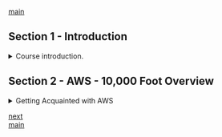 <!--
// cSpell:ignore
 -->

[main](README.md)

## Section 1 - Introduction

<details>
<summary>
Course introduction.
</summary>

### Exam Blueprint

what do we need to know to pass the exam (2020 version)

- 130 minutes
- 60 question
- grades are between 100-1000, passing score is 720.
- qualification is valid for 2 years
- questions are scenario based - they aren't supposed to be tricky or memorization based.

we can look up the details in the Amazon website. it costs money. we need a certification account, we can then book an exam, get training, see the previous scores, etc.

### Why Should I learn AWS?

why learn and get certified in AWS?

(Ryan telling his own story), describing **A Cloud Guru** and **Linux Academy**.

aws Consulting partner qualification has tiers, select,advanced, premiers, in order to reach a certain tier, employees of the company need aws certifications, such as _practitioner_,_Associate_ and _professional_ and other specialized certificates.

each Tier of certifications has different certification

- Practitioner Tier
  - Certified Cloud Practitioner
- Associate Tier
  - Certified Solutions Architect Associate
  - Certified Developer Associate
  - Certified Sysops Administrator Associate
- Professional Tier
  - Certified Solutions Architect Professional
  - Certified Devops Professional
- Specialty Tier
  - Advance Networking
  - Database
  - Data Analysis
  - Machine Learning
  - Security
  - Alexa Skill BUilder

Ryan says some are easier than others, but it depends on the person. the aws platform grows each year.

</details>

## Section 2 - AWS - 10,000 Foot Overview

<details>
<summary>
Getting Acquainted with AWS
</summary>

### The History Of AWS

> "Invention requires two things:
>
> 1. The ability to try a lot of experiments
> 2. Not having to live wit the collateral damage of failed experiments"\
>    ~ (Andy Jassy, ceo of AWS)

aws started with SQS, and first marketed to developer and small companies, as it was easier to provision resources from amazon rather than buy them upfront.

Certification started in 2013,

re:invent is the aws conference, a lot of new stuff is announced then.

### AWS - 10,000 Foot Overview

there are tons of Aws Services, each year there are more and more, the services are grouped by concepts:

- Compute: EC2, Lambda
- Storage: S3, EFS
- Databases: RDS, DynamoDb
- Migration and Transfer: Snowball
- Network and Content delivery: Vpc, Cloud front
- Developer tools
- Robotics
- Block chain
- Satellite
- Management and Governance
- Media Services
- Machine Learning
- Analytics
- Security, Identity and Compliance
- Mobile
- AR and VR (augmented and virtual reality)
- Application Integration
- AWS Cost Management
- Customer Engagement
- Bussiness Application
- Desktop and App Streaming
- IOT (internet of thins
- Game Development

there are regions and availability zones. As of the time of the course, there are 24 regions and 72 availability zones. avalability zones are based on data-center. a datacenter is simply a location (one or more buildings) with tons of servers. A region consists of availability zones. there are also **edge locations**, which are end points for aws caching content, like this is used for CloudFront. edge locations aren't regions.

to pass the solution architert exam, one would need to know:

- **AWS Global infrastructure**
- **Compute**
- **Storage**
- **Databases**
- Migration and Transfer
- **Network and Content delivery**
- Management and Governance
- Machine Learning
- Analytics
- **Security, Identity and Compliance**
- Desktop and App Streaming

### How To Sign Up To AWS

Signing up into AWS and getting the free tier features.

<kbd>Create aws Account</kbd>\
use a personnel account, we need to provide credit information, even if we use a free account. choose the basic plan for support (free), we can personalize the account, and eventually sign into the console.

</details>

[next](Section_03_IAM_S3.md)\
[main](README.md)
